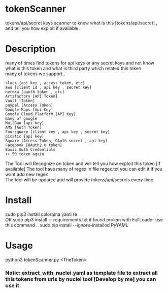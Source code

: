 # tokenScanner
tokens/api/secret keys scanner to know what is this [tokens/api/secret] , and tell you how exploit if available.

# Description
many of times find tokens for api keys or any secret keys and not know what is this token and what is third party which related this token <br>
many of tokens we support..

```
slack [api key , access token, etc]
aws [client id , api key , secret key]
heroku [oauth token , etc]
Artifactory [API Token]
Vault [Token]
paypal [Access Token]
Google Maps [Api Key]
Google Cloud Platform [API Key]
many of google 
MailGun [api key]
AMS [Auth Token]
Foursquare [client key , api key , secret key]
picatic [api key]
Square [Access Token, OAuth secret , api key]
Facebook [OAuth2.0 token]
Basic Auth Credentials
++ 50 token again
```
The Tool will Recognize on token and will tell you how exploit this token [if available]
The tool have many of regex in file regex.txt you can edit it if you want add new regex <br>
The tool will be updated and will provide tokens/api/secrets every time 

# Install
sudo pip3 install colorama yaml re <br>
OR sudo pip3 install -r requirements.txt
if found prolem with FullLoader use this command ..
sudo pip install --ignore-installed PyYAML

# Usage 
python3 tokenScanner.py \<TheToken\>

### Notic: extract_with_nuclei.yaml as template file to extract all this tokens from urls by nuclei tool [Develop by me] you can use it.
